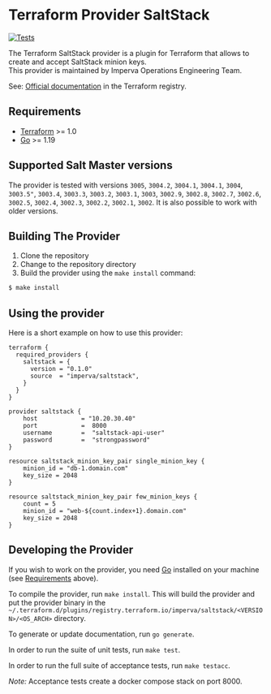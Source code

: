 # Terraform Provider SaltStack

[![Tests](https://github.com/imperva/terraform-provider-saltstack/actions/workflows/ci.yml/badge.svg)](https://github.com/imperva/terraform-provider-saltstack/actions/workflows/ci.yml)

The Terraform SaltStack provider is a plugin for Terraform that allows to create and accept SaltStack minion keys.   
This provider is maintained by Imperva Operations Engineering Team.

See: [Official documentation](https://registry.terraform.io/providers/imperva/saltstack/latest/docs) in the Terraform registry.

## Requirements

- [Terraform](https://www.terraform.io/downloads.html) >= 1.0
- [Go](https://golang.org/doc/install) >= 1.19

## Supported Salt Master versions
The provider is tested with versions `3005`, `3004.2`, `3004.1`, `3004.1`, `3004`, `3003.5"`, `3003.4`, `3003.3`, `3003.2`, `3003.1`, `3003`, `3002.9`, `3002.8`, `3002.7`, `3002.6`, `3002.5`, `3002.4`, `3002.3`, `3002.2`, `3002.1`, `3002`. It is also possible to work with older versions.
## Building The Provider

1. Clone the repository
1. Change to the repository directory
1. Build the provider using the `make install` command:

```sh
$ make install
```
## Using the provider

Here is a short example on how to use this provider:

```hcl
terraform {
  required_providers {
    saltstack = {
      version = "0.1.0"
      source  = "imperva/saltstack",
    }
  }
}

provider saltstack {
    host            = "10.20.30.40"
    port            =  8000
    username        =  "saltstack-api-user"
    password        =  "strongpassword"
}

resource saltstack_minion_key_pair single_minion_key {
    minion_id = "db-1.domain.com"
    key_size = 2048
}

resource saltstack_minion_key_pair few_minion_keys {
    count = 5
    minion_id = "web-${count.index+1}.domain.com"
    key_size = 2048
}
```
  
## Developing the Provider

If you wish to work on the provider, you need [Go](http://www.golang.org) installed on your machine (see [Requirements](#requirements) above).

To compile the provider, run `make install`. This will build the provider and put the provider binary in the `~/.terraform.d/plugins/registry.terraform.io/imperva/saltstack/<VERSION>/<OS_ARCH>` directory.

To generate or update documentation, run `go generate`.

In order to run the suite of unit tests, run `make test`.

In order to run the full suite of acceptance tests, run `make testacc`.

_Note:_ Acceptance tests create a docker compose stack on port 8000.

